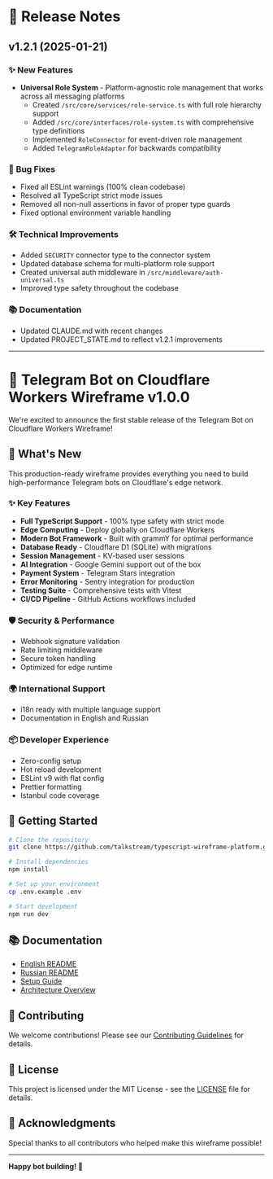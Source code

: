 # 🚀 Release Notes

## v1.2.1 (2025-01-21)

### ✨ New Features

- **Universal Role System** - Platform-agnostic role management that works across all messaging platforms
  - Created `/src/core/services/role-service.ts` with full role hierarchy support
  - Added `/src/core/interfaces/role-system.ts` with comprehensive type definitions
  - Implemented `RoleConnector` for event-driven role management
  - Added `TelegramRoleAdapter` for backwards compatibility

### 🐛 Bug Fixes

- Fixed all ESLint warnings (100% clean codebase)
- Resolved all TypeScript strict mode issues
- Removed all non-null assertions in favor of proper type guards
- Fixed optional environment variable handling

### 🛠️ Technical Improvements

- Added `SECURITY` connector type to the connector system
- Updated database schema for multi-platform role support
- Created universal auth middleware in `/src/middleware/auth-universal.ts`
- Improved type safety throughout the codebase

### 📚 Documentation

- Updated CLAUDE.md with recent changes
- Updated PROJECT_STATE.md to reflect v1.2.1 improvements

---

# 🎉 Telegram Bot on Cloudflare Workers Wireframe v1.0.0

We're excited to announce the first stable release of the Telegram Bot on Cloudflare Workers Wireframe!

## 🚀 What's New

This production-ready wireframe provides everything you need to build high-performance Telegram bots on Cloudflare's edge network.

### ✨ Key Features

- **Full TypeScript Support** - 100% type safety with strict mode
- **Edge Computing** - Deploy globally on Cloudflare Workers
- **Modern Bot Framework** - Built with grammY for optimal performance
- **Database Ready** - Cloudflare D1 (SQLite) with migrations
- **Session Management** - KV-based user sessions
- **AI Integration** - Google Gemini support out of the box
- **Payment System** - Telegram Stars integration
- **Error Monitoring** - Sentry integration for production
- **Testing Suite** - Comprehensive tests with Vitest
- **CI/CD Pipeline** - GitHub Actions workflows included

### 🛡️ Security & Performance

- Webhook signature validation
- Rate limiting middleware
- Secure token handling
- Optimized for edge runtime

### 🌍 International Support

- i18n ready with multiple language support
- Documentation in English and Russian

### 📦 Developer Experience

- Zero-config setup
- Hot reload development
- ESLint v9 with flat config
- Prettier formatting
- Istanbul code coverage

## 🏁 Getting Started

```bash
# Clone the repository
git clone https://github.com/talkstream/typescript-wireframe-platform.git

# Install dependencies
npm install

# Set up your environment
cp .env.example .env

# Start development
npm run dev
```

## 📚 Documentation

- [English README](README.md)
- [Russian README](README.ru.md)
- [Setup Guide](SETUP.md)
- [Architecture Overview](CLAUDE.md)

## 🤝 Contributing

We welcome contributions! Please see our [Contributing Guidelines](CONTRIBUTING.md) for details.

## 📄 License

This project is licensed under the MIT License - see the [LICENSE](LICENSE) file for details.

## 🙏 Acknowledgments

Special thanks to all contributors who helped make this wireframe possible!

---

**Happy bot building! 🤖**
